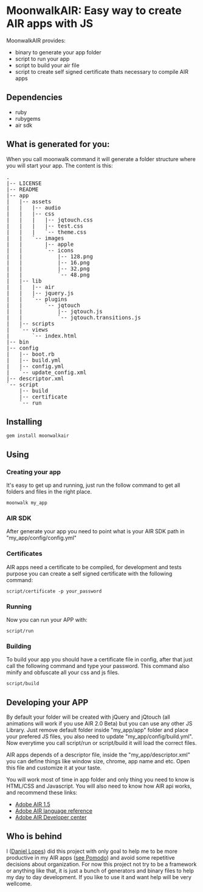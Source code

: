 # MoonwalkAIR: Easy way to create AIR apps with JS

MoonwalkAIR provides:

 * binary to generate your app folder
 * script to run your app
 * script to build your air file
 * script to create self signed certificate thats necessary to compile AIR apps

## Dependencies

  * ruby
  * rubygems
  * air sdk

## What is generated for you:

When you call moonwalk command it will generate a folder structure where you will start your app. The content is this:

<pre>
.
|-- LICENSE
|-- README
|-- app
|   |-- assets
|   |   |-- audio
|   |   |-- css
|   |   |   |-- jqtouch.css
|   |   |   |-- test.css
|   |   |   `-- theme.css
|   |   `-- images
|   |       |-- apple
|   |       `-- icons
|   |           |-- 128.png
|   |           |-- 16.png
|   |           |-- 32.png
|   |           `-- 48.png
|   |-- lib
|   |   |-- air
|   |   |-- jquery.js
|   |   `-- plugins
|   |       `-- jqtouch
|   |           |-- jqtouch.js
|   |           `-- jqtouch.transitions.js
|   |-- scripts
|   `-- views
|       `-- index.html
|-- bin
|-- config
|   |-- boot.rb
|   |-- build.yml
|   |-- config.yml
|   `-- update_config.xml
|-- descriptor.xml
`-- script
    |-- build
    |-- certificate
    `-- run
</pre>

## Installing

    gem install moonwalkair

## Using

### Creating your app

It's easy to get up and running, just run the follow command to get all folders and files in the right place.

    moonwalk my_app

### AIR SDK

After generate your app you need to point what is your AIR SDK path in "my_app/config/config.yml"

### Certificates

AIR apps need a certificate to be compiled, for development and tests purpose you can create a self signed certificate with the following command:

    script/certificate -p your_password

### Running

Now you can run your APP with:
    
    script/run
    
### Building

To build your app you should have a certificate file in config, after that just call the following command and type your password. This command also minify and obfuscate all your css and js files.

    script/build

## Developing your APP

By default your folder will be created with jQuery and jQtouch (all animations will work if you use AIR 2.0 Beta) but you can use any other JS Library.
Just remove default folder inside "my_app/app" folder and place your prefered JS files, you also need to update "my_app/config/build.yml".
Now everytime you call script/run or script/build it will load the correct files.

AIR apps depends of a descriptor file, inside the "my_app/descriptor.xml" you can define things like window size, chrome, app name and etc. Open this file and customize it at your taste.

You will work most of time in app folder and only thing you need to know is HTML/CSS and Javascript. You will also need to know how AIR api works, and recommend these links:

 * [Adobe AIR 1.5](http://help.adobe.com/en_US/AIR/1.5/devappshtml/index.html)
 * [Adobe AIR language reference](http://help.adobe.com/en_US/AIR/1.5/jslr/)
 * [Adobe AIR Developer center](http://www.adobe.com/devnet/air/ajax/quickstart/)

## Who is behind

I ([Daniel Lopes](http://areacriacoes.com.br)) did this project with only goal to help me to be more productive in my AIR apps ([see Pomodo](http://pomodo.areacriacoes.com.br/)) and avoid some repetitive decisions about organization.
For now this project not try to be a framework or anything like that, it is just a bunch of generators and binary files to help my day to day development. If you like to use it and want help will be very wellcome.